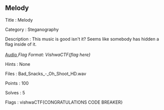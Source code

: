 ## Melody

Title : Melody

Category : Steganography

Description : This music is good isn't it? Seems like somebody has hidden a flag inside of it.
<br/>
<br/>
<a class="btn btn-info btn-file mb-1 d-inline-block px-2 w-100 text-truncate" href="Bad_Snacks_-_Oh_Shoot_HD.wav">	<i class="fas fa-download"></i>	Audio	</a>
*Flag Format: VishwaCTF{flag here}*

Hints : None

Files : Bad_Snacks_-_Oh_Shoot_HD.wav

Points : 100

Solves : 5

Flags : vishwaCTF{CONGRATULATIONS CODE BREAKER}
